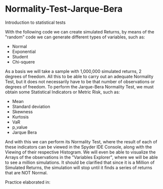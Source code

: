 # Normality-Test-Jarque-Bera
Introduction to statistical tests

With the following code we can create simulated Returns, by means of the "random" code we can generate different types of variables, such as:
* Normal
* Exponential
* Student
* Chi-squere

As a basis we will take a sample with 1,000,000 simulated returns, 2 degrees of freedom. All this to be able to carry out an adequate Normality Test, but it does not necessarily have to be that number of observations or degrees of freedom.
To perform the Jarque-Bera Normality Test, we must obtain some Statistical Indicators or Metric Risk, such as:
* Mean
* Standard deviation
* Skewness
* Kurtosis
* VaR
* p_value
* Jarque Bera

And with this we can perform its Normality Test, where the result of each of these indicators can be viewed in the Spyder IDE Console, along with the Viewing of their respective Histogram. We will even be able to visualize the Arrays of the observations in the "Variables Explorer", where we will be able to see a million simulations.
It should be clarified that since it is a Million of Simulated Returns, the simulation will stop until it finds a series of returns that are NOT Normal.


Practice elaborated in:
